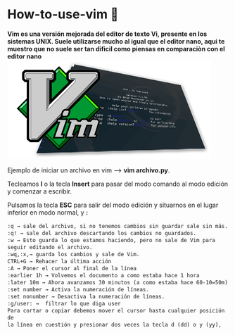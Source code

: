 # How-to-use-vim 🐧
**Vim es una versión mejorada del editor de texto Vi, presente en los sistemas UNIX. Suele utilizarse mucho al igual que el editor nano, aqui te muestro que no suele ser tan dificil como piensas en comparaciòn con el editor nano** 
![Alt text](https://github.com/Warning17/how-to-use-vim/blob/56b5c32a4d3a27d9bab5cd7fa2cfb77e0b19f9a4/vim.png)


Ejemplo de iniciar un archivo en vim --> **vim archivo.py**.

Tecleamos **I** o la tecla **Insert** para pasar del modo comando al modo edición y comenzar a escribir.

Pulsamos la tecla **ESC** para salir del modo edición y situarnos en el lugar inferior en modo normal, y **:**

    :q → sale del archivo, si no tenemos cambios sin guardar sale sin más.
    :q! → sale del archivo descartando los cambios no guardados.
    :w → Esto guarda lo que estamos haciendo, pero no sale de Vim para seguir editando el archivo.
    :wq,:x,→ guarda los cambios y sale de Vim.
    CTRL+G → Rehacer la última acción
    :A → Poner el cursor al final de la línea
    :earlier 1h → Volvemos el documento a como estaba hace 1 hora
    :later 10m → Ahora avanzamos 30 minutos (a como estaba hace 60-10=50m)
    :set number → Activa la numeración de líneas.
    :set nonumber → Desactiva la numeración de líneas. 
    :g/user: →  filtrar lo que diga user
    Para cortar o copiar debemos mover el cursor hasta cualquier posición de 
    la línea en cuestión y presionar dos veces la tecla d (dd) o y (yy),

    
    
    

